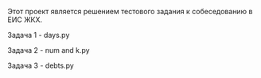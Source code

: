 Этот проект является решением тестового задания к собеседованию в ЕИС ЖКХ.

Задача 1 - days.py

Задача 2 - num and k.py

Задача 3 - debts.py
